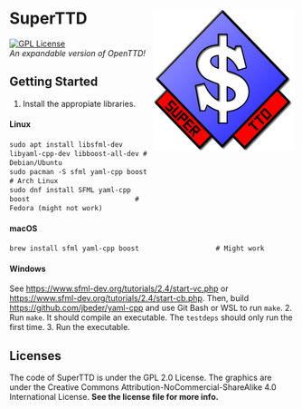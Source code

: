 # SuperTTD <img align="right" width="250" height="250" src="SuperTTD.png" alt="SuperTTD">
[![GPL License](https://img.shields.io/badge/license-GPL-blue.svg)](https://www.gnu.org/licenses/old-licenses/gpl-2.0.txt)  
*An expandable version of OpenTTD!*

## Getting Started
1. Install the appropiate libraries.
#### Linux
```shell
sudo apt install libsfml-dev libyaml-cpp-dev libboost-all-dev # Debian/Ubuntu
sudo pacman -S sfml yaml-cpp boost                            # Arch Linux
sudo dnf install SFML yaml-cpp boost                          # Fedora (might not work)
```
#### macOS
```shell
brew install sfml yaml-cpp boost                   # Might work
```
#### Windows
See https://www.sfml-dev.org/tutorials/2.4/start-vc.php or https://www.sfml-dev.org/tutorials/2.4/start-cb.php.
Then, build https://github.com/jbeder/yaml-cpp and use Git Bash or WSL to run `make`.
2. Run `make`. It should compile an executable. The `testdeps`
should only run the first time.
3. Run the executable.

## Licenses

The code of SuperTTD is under the GPL 2.0 License. The graphics
are under the Creative Commons Attribution-NoCommercial-ShareAlike
4.0 International License. **See the license file for more info.**
